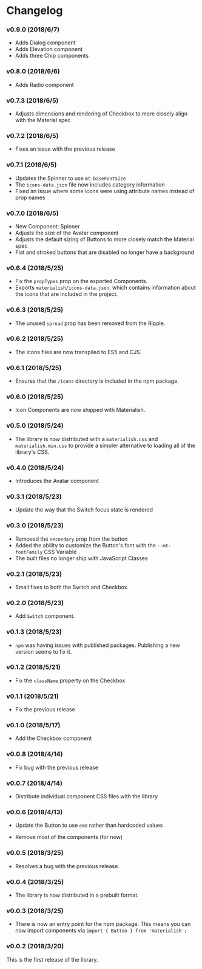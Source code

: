 # Changelog

### v0.9.0 (2018/6/7)

* Adds Dialog component
* Adds Elevation component
* Adds three Chip components

### v0.8.0 (2018/6/6)

* Adds Radio component

### v0.7.3 (2018/6/5)

* Adjusts dimensions and rendering of Checkbox to more closely align with the Material spec

### v0.7.2 (2018/6/5)

* Fixes an issue with the previous release

### v0.7.1 (2018/6/5)

* Updates the Spinner to use `mt-baseFontSize`
* The `icons-data.json` file now includes category information
* Fixed an issue where some icons were using attribute names instead of prop names

### v0.7.0 (2018/6/5)

* New Component: Spinner
* Adjusts the size of the Avatar component
* Adjusts the default sizing of Buttons to more closely match the Material spec
* Flat and stroked buttons that are disabled no longer have a background

### v0.6.4 (2018/5/25)

* Fix the `propTypes` prop on the exported Components.
* Exports `materialish/icons-data.json`, which contains information about the icons that are included
  in the project.

### v0.6.3 (2018/5/25)

* The unused `spread` prop has been removed from the Ripple.

### v0.6.2 (2018/5/25)

* The icons files are now transpiled to ES5 and CJS.

### v0.6.1 (2018/5/25)

* Ensures that the `/icons` directory is included in the npm package.

### v0.6.0 (2018/5/25)

* Icon Components are now shipped with Materialish.

### v0.5.0 (2018/5/24)

* The library is now distributed with a `materialish.css` and `materialish.min.css` to provide a
  simpler alternative to loading all of the library's CSS.

### v0.4.0 (2018/5/24)

* Introduces the Avatar component

### v0.3.1 (2018/5/23)

* Update the way that the Switch focus state is rendered

### v0.3.0 (2018/5/23)

* Removed the `secondary` prop from the button
* Added the ability to customize the Button's font with the `--mt-fontFamily` CSS Variable
* The built files no longer ship with JavaScript Classes

### v0.2.1 (2018/5/23)

* Small fixes to both the Switch and Checkbox.

### v0.2.0 (2018/5/23)

* Add `Switch` component.

### v0.1.3 (2018/5/23)

* `npm` was having issues with published packages. Publishing a new version
  seems to fix it.

### v0.1.2 (2018/5/21)

* Fix the `className` property on the Checkbox

### v0.1.1 (2018/5/21)

* Fix the previous release

### v0.1.0 (2018/5/17)

* Add the Checkbox component

### v0.0.8 (2018/4/14)

* Fix bug with the previous release

### v0.0.7 (2018/4/14)

* Distribute individual component CSS files with the library

### v0.0.6 (2018/4/13)

* Update the Button to use `em`s rather than hardcoded values

* Remove most of the components (for now)

### v0.0.5 (2018/3/25)

* Resolves a bug with the previous release.

### v0.0.4 (2018/3/25)

* The library is now distributed in a prebuilt format.

### v0.0.3 (2018/3/25)

* There is now an entry point for the npm package. This means you can now
  import components via `import { Button } from 'materialish';`

### v0.0.2 (2018/3/20)

This is the first release of the library.
